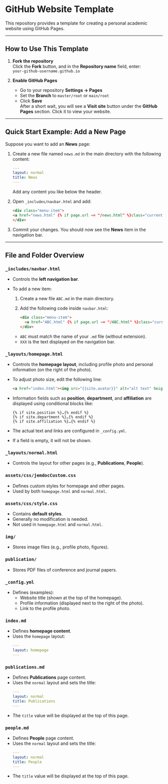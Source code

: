 # GitHub Website Template

This repository provides a template for creating a personal academic website using GitHub Pages.

---

## How to Use This Template

1. **Fork the repository**  
   Click the **Fork** button, and in the **Repository name** field, enter:  
   `your-github-username.github.io`

2. **Enable GitHub Pages**  
   - Go to your repository **Settings → Pages**  
   - Set the **Branch** to `master/root` or `main/root`  
   - Click **Save**  
   After a short wait, you will see a **Visit site** button under the **GitHub Pages** section. Click it to view your website.

---

## Quick Start Example: Add a New Page

Suppose you want to add an **News** page:

1. Create a new file named `news.md` in the main directory with the following content:

    ```yaml
    ---
    layout: normal
    title: News
    ---
    ```

    Add any content you like below the header.

2. Open `_includes/navbar.html` and add:

    ```html
    <div class="menu-item">
    <a href="news.html" {% if page.url == "/news.html" %}class="current"{% endif %}>News</a>
    </div>
    ```

3. Commit your changes.
   You should now see the **News** item in the navigation bar.

---

## File and Folder Overview

### `_includes/navbar.html`
- Controls the **left navigation bar**.  
- To add a new item:
  1. Create a new file `ABC.md` in the main directory.  
  2. Add the following code inside `navbar.html`:  

     ```html
     <div class="menu-item">
       <a href="ABC.html" {% if page.url == "/ABC.html" %}class="current"{% endif %}>XXX</a>
     </div>
     ```

  - `ABC` must match the name of your `.md` file (without extension).  
  - `XXX` is the text displayed on the navigation bar.  


### `_layouts/homepage.html`
- Controls the **homepage layout**, including profile photo and personal information (on the right of the photo).  
- To adjust photo size, edit the following line:  

  ```html
  <a href="index.html"><img src="{{site.avatar}}" alt="alt text" height="180px" /></a>
  ```
- Information fields such as **position**, **department**, and **affiliation** are displayed using conditional blocks like:

  ```liquid
  {% if site.position %}…{% endif %}
  {% if site.department %}…{% endif %}
  {% if site.affiliation %}…{% endif %}
  ```
- The actual text and links are configured in `_config.yml`.
- If a field is empty, it will not be shown.
  
### `_layouts/normal.html`
- Controls the layout for other pages (e.g., **Publications**, **People**).

### `assets/css/jemdocCustom.css`
- Defines custom styles for homepage and other pages.
- Used by both `homepage.html` and `normal.html`.

### `assets/css/style.css`
- Contains **default styles**.
- Generally no modification is needed.
- Not used in `homepage.html` and `normal.html`.


### `img/`
- Stores image files (e.g., profile photo, figures).

### `publication/`
- Stores PDF files of conference and journal papers.

### `_config.yml`
- Defines (examples):
  - Website title (shown at the top of the homepage).
  - Profile information (displayed next to the right of the photo).
  - Link to the profile photo.

### `index.md`
- Defines **homepage content**.
- Uses the `homepage` layout:
    ```yaml
    ---
    layout: homepage
    ---
    ```

### `publications.md`
- Defines **Publications** page content.
- Uses the `normal` layout and sets the title:
    ```yaml
    ---
    layout: normal
    title: Publications
    ---
    ```
- The `title` value will be displayed at the top of this page.

### `people.md`
- Defines **People** page content.
- Uses the `normal` layout and sets the title:
    ```yaml
    ---
    layout: normal
    title: People
    ---
    ```
- The `title` value will be displayed at the top of this page.